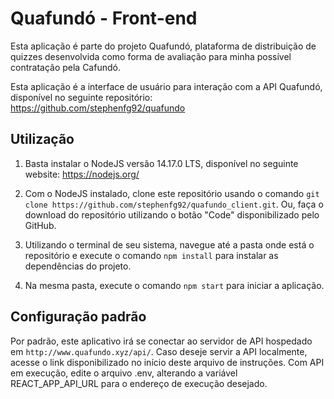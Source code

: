# Quafundó - Front-end

Esta aplicação é parte do projeto Quafundó, plataforma de distribuição de quizzes desenvolvida como forma de avaliação para minha possível contratação pela Cafundó.

Esta aplicação é a interface de usuário para interação com a API Quafundó, disponível no seguinte repositório: https://github.com/stephenfg92/quafundo

## Utilização

1. Basta instalar o NodeJS versão 14.17.0 LTS, disponível no seguinte website: https://nodejs.org/

2. Com o NodeJS instalado, clone este repositório usando o comando `git clone https://github.com/stephenfg92/quafundo_client.git`. Ou, faça o download do repositório utilizando o botão "Code" disponibilizado pelo GitHub.

3. Utilizando o terminal de seu sistema, navegue até a pasta onde está o repositório e execute o comando `npm install` para instalar as dependências do projeto.

4. Na mesma pasta, execute o comando `npm start` para iniciar a aplicação.

## Configuração padrão

Por padrão, este aplicativo irá se conectar ao servidor de API hospedado em `http://www.quafundo.xyz/api/`. Caso deseje servir a API localmente, acesse o link disponibilizado no início deste arquivo de instruções. Com API em execução, edite o arquivo .env, alterando a variável REACT_APP_API_URL para o endereço de execução desejado.